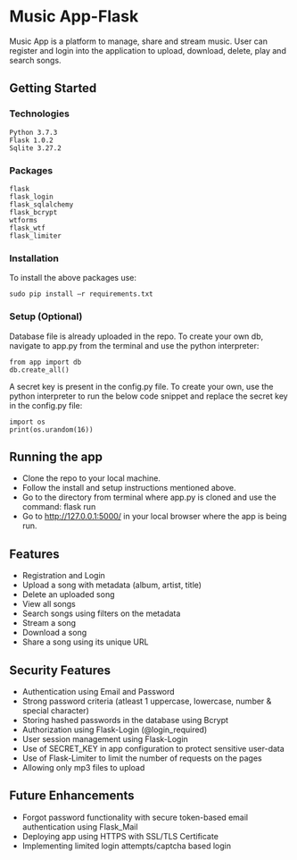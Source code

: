 # Music App-Flask

Music App is a platform to manage, share and stream music. User can register and login into the application to upload, download, delete, play and search songs. 

## Getting Started

### Technologies

```
Python 3.7.3
Flask 1.0.2
Sqlite 3.27.2
```

### Packages

```
flask
flask_login
flask_sqlalchemy
flask_bcrypt
wtforms
flask_wtf
flask_limiter
```

### Installation

To install the above packages use:
```
sudo pip install –r requirements.txt
```

### Setup (Optional)

Database file is already uploaded in the repo. To create your own db, navigate to app.py from the terminal and use the python interpreter:
```
from app import db
db.create_all()
```
A secret key is present in the config.py file. To create your own, use the python interpreter to run the below code snippet and replace the secret key in the config.py file:
```
import os
print(os.urandom(16))
```


## Running the app

- Clone the repo to your local machine.
- Follow the install and setup instructions mentioned above.
- Go to the directory from terminal where app.py is cloned and use the command: flask run
- Go to http://127.0.0.1:5000/ in your local browser where the app is being run.

## Features

- Registration and Login
- Upload a song with metadata (album, artist, title)
- Delete an uploaded song
- View all songs
- Search songs using filters on the metadata
- Stream a song
- Download a song
- Share a song using its unique URL

## Security Features

- Authentication using Email and Password
- Strong password criteria (atleast 1 uppercase, lowercase, number & special character) 
- Storing hashed passwords in the database using Bcrypt
- Authorization using Flask-Login (@login_required)
- User session management using Flask-Login
- Use of SECRET_KEY in app configuration to protect sensitive user-data
- Use of Flask-Limiter to limit the number of requests on the pages
- Allowing only mp3 files to upload

## Future Enhancements

- Forgot password functionality with secure token-based email authentication using Flask_Mail
- Deploying app using HTTPS with SSL/TLS Certificate
- Implementing limited login attempts/captcha based login

